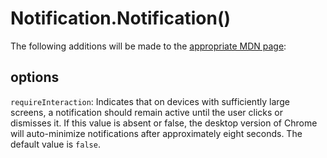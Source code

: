 # Notification.Notification()

The following additions will be made to the [appropriate MDN page](https://developer.mozilla.org/en-US/docs/Web/API/notification/Notification):

## options

`requireInteraction`: Indicates that on devices with sufficiently large screens, a notification should remain active until the user clicks or dismisses it. If this value is absent or false, the desktop version of Chrome will auto-minimize notifications after approximately eight seconds. The default value is `false`.
